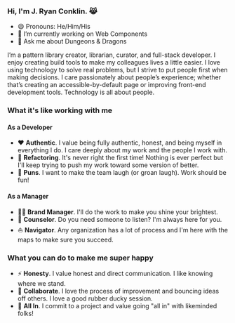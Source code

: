 ### Hi, I'm J. Ryan Conklin. :joy_cat:

- 😄 Pronouns: He/Him/His
- :goat: I’m currently working on Web Components
- 💬 Ask me about Dungeons & Dragons

I’m a pattern library creator, librarian, curator, and full-stack developer. I enjoy creating build tools to make my colleagues lives a little easier. I love using technology to solve real problems, but I strive to put people first when making decisions. I care passionately about people’s experience; whether that’s creating an accessible-by-default page or improving front-end development tools. Technology is all about people.

### What it's like working with me

#### As a Developer

- :hearts: **Authentic**. I value being fully authentic, honest, and being myself in everything I do. I care deeply about my work and the people I work with.
- :tada: **Refactoring**. It's never right the first time! Nothing is ever perfect but I'll keep trying to push my work toward some version of better.
- :corn: **Puns**. I want to make the team laugh (or groan laugh). Work should be fun!

#### As a Manager

- :guardsman: **Brand Manager**. I'll do the work to make you shine your brightest.
- :bear: **Counselor**. Do you need someone to listen? I'm always here for you.
- :boat: **Navigator**. Any organization has a lot of process and I'm here with the maps to make sure you succeed.

### What you can do to make me super happy

- :zap: **Honesty**. I value honest and direct communication. I like knowing where we stand.
- :duck: **Collaborate**. I love the process of improvement and bouncing ideas off others. I love a good rubber ducky session.
- :flower_playing_cards: **All In**. I commit to a project and value going "all in" with likeminded folks!
